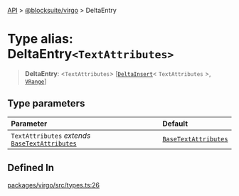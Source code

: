 [API](../../../index.md) > [@blocksuite/virgo](../index.md) > DeltaEntry

# Type alias: DeltaEntry`<TextAttributes>`

> **DeltaEntry**: <`TextAttributes`> [[`DeltaInsert`](type-alias.DeltaInsert.md)\< `TextAttributes` \>, [`VRange`](../interfaces/interface.VRange.md)]

## Type parameters

| Parameter | Default |
| :------ | :------ |
| `TextAttributes` *extends* [`BaseTextAttributes`](type-alias.BaseTextAttributes.md) | [`BaseTextAttributes`](type-alias.BaseTextAttributes.md) |

## Defined In

[packages/virgo/src/types.ts:26](https://github.com/Saul-Mirone/blocksuite/blob/f2324b82e/packages/virgo/src/types.ts#L26)
